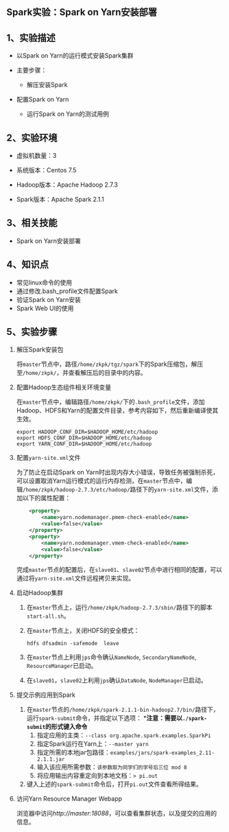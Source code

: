 Spark实验：Spark on Yarn安装部署
--------

1、实验描述
--------

-   以Spark on Yarn的运行模式安装Spark集群

-   主要步骤：

    -   解压安装Spark
-   配置Spark on Yarn
    -   运行Spark on Yarn的测试用例

2、实验环境
----

-   虚拟机数量：3

-   系统版本：Centos 7.5

-   Hadoop版本：Apache Hadoop 2.7.3

-   Spark版本：Apache Spark 2.1.1

3、相关技能
--------

-   Spark on Yarn安装部署

4、知识点
------

-   常见linux命令的使用
-   通过修改.bash_profile文件配置Spark
-   验证Spark on Yarn安装
-   Spark Web UI的使用

5、实验步骤
----

1. 解压Spark安装包

   将`master`节点中，路径`/home/zkpk/tgz/spark`下的Spark压缩包，解压至`/home/zkpk/`，并查看解压后的目录中的内容。

2. 配置Hadoop生态组件相关环境变量

   在`master`节点中，编辑路径`/home/zkpk/`下的`.bash_profile`文件，添加Hadoop、HDFS和Yarn的配置文件目录，参考内容如下，然后重新编译使其生效。

    ```shell
    export HADOOP_CONF_DIR=$HADOOP_HOME/etc/hadoop
    export HDFS_CONF_DIR=$HADOOP_HOME/etc/hadoop
    export YARN_CONF_DIR=$HADOOP_HOME/etc/hadoop
    ```
   
3. 配置`yarn-site.xml`文件

   为了防止在启动Spark on Yarn时出现内存大小错误，导致任务被强制杀死，可以设置取消Yarn运行模式的运行内存检测，在`master`节点中，编辑`/home/zkpk/hadoop-2.7.3/etc/hadoop/`路径下的`yarn-site.xml`文件，添加以下的属性配置：

   ```xml
       <property>
           <name>yarn.nodemanager.pmem-check-enabled</name>
           <value>false</value>
       </property>
       <property>
           <name>yarn.nodemanager.vmem-check-enabled</name>
           <value>false</value>
       </property>
   ```

   完成`master`节点的配置后，在`slave01`、`slave02`节点中进行相同的配置，可以通过将`yarn-site.xml`文件远程拷贝来实现。

4. 启动Hadoop集群

   1. 在`master`节点上，运行`/home/zkpk/hadoop-2.7.3/sbin/`路径下的脚本`start-all.sh`。

   2. 在`master`节点上，关闭HDFS的安全模式：

      ```shell
      hdfs dfsadmin -safemode  leave
      ```

   3. 在`master`节点上利用`jps`命令确认`NameNode`, `SecondaryNameNode`, `ResourceManager`已启动。

   4. 在`slave01`，`slave02`上利用`jps`确认`DataNode`, `NodeManager`已启动。

5. 提交示例应用到Spark

   1. 在`master`节点的`/home/zkpk/spark-2.1.1-bin-hadoop2.7/bin/`路径下，运行`spark-submit`命令，并指定以下选项：
      ***注意：需要以`./spark-submit`的形式键入命令**
      1. 指定应用的主类：`--class org.apache.spark.examples.SparkPi `
      2. 指定Spark运行在Yarn上：`--master yarn`
      3. 指定所需的本地jar包路径：`examples/jars/spark-examples_2.11-2.1.1.jar`
      4. 输入该应用所需参数：`该参数取为同学们的学号后三位 mod 8 `
      5. 将应用输出内容重定向到本地文档：`> pi.out`
   2. 键入上述的`spark-submit`命令后，打开`pi.out`文件查看所得结果。

6. 访问Yarn Resource Manager Webapp

   浏览器中访问*http://master:18088*，可以查看集群状态，以及提交的应用的信息。